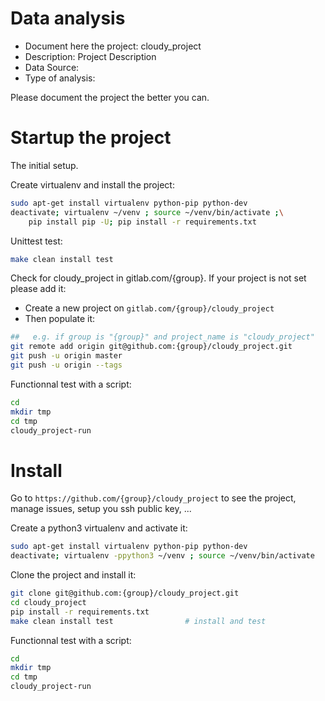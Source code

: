 # Data analysis
- Document here the project: cloudy_project
- Description: Project Description
- Data Source:
- Type of analysis:

Please document the project the better you can.

# Startup the project

The initial setup.

Create virtualenv and install the project:
```bash
sudo apt-get install virtualenv python-pip python-dev
deactivate; virtualenv ~/venv ; source ~/venv/bin/activate ;\
    pip install pip -U; pip install -r requirements.txt
```

Unittest test:
```bash
make clean install test
```

Check for cloudy_project in gitlab.com/{group}.
If your project is not set please add it:

- Create a new project on `gitlab.com/{group}/cloudy_project`
- Then populate it:

```bash
##   e.g. if group is "{group}" and project_name is "cloudy_project"
git remote add origin git@github.com:{group}/cloudy_project.git
git push -u origin master
git push -u origin --tags
```

Functionnal test with a script:

```bash
cd
mkdir tmp
cd tmp
cloudy_project-run
```

# Install

Go to `https://github.com/{group}/cloudy_project` to see the project, manage issues,
setup you ssh public key, ...

Create a python3 virtualenv and activate it:

```bash
sudo apt-get install virtualenv python-pip python-dev
deactivate; virtualenv -ppython3 ~/venv ; source ~/venv/bin/activate
```

Clone the project and install it:

```bash
git clone git@github.com:{group}/cloudy_project.git
cd cloudy_project
pip install -r requirements.txt
make clean install test                # install and test
```
Functionnal test with a script:

```bash
cd
mkdir tmp
cd tmp
cloudy_project-run
```
